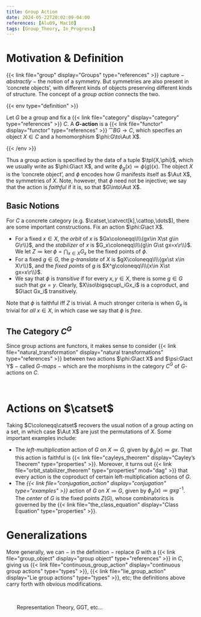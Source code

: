 ```yaml
---
title: Group Action
date: 2024-05-22T20:02:09-04:00
references: [Alu09, Mac10]
tags: [Group_Theory, In_Progress]
---
```


# Motivation & Definition

{{< link file="group" display="Groups" type="references" >}} capture $-$ *abstractly* $-$ the notion of a symmetry. But symmetries are also present in ‘concrete objects’, with different kinds of objects preserving different kinds of structure. The concept of a *group action* connects the two.

{{< env type="definition" >}}

Let $G$ be a group and fix a {{< link file="category" display="category" type="references" >}} $C$. A **$G$-action** is a {{< link file="functor" display="functor" type="references" >}} $\cat{B}G\to C$, which specifies an object $X\in C$ and a homomorphism $\phi:G\to\Aut X$.

{{< /env >}}

Thus a group action is specified by the data of a tuple $\tpl{X,\phi}$, which we usually write as $\phi:G\act X$, and write $\phi_g(x)\coloneqq\phi(g)(x)$. The object $X$ is the ‘concrete object’, and $\phi$ encodes how $G$ manifests itself as $\Aut X$, the symmetries of $X$. Note, however, that $\phi$ need not be injective; we say that the action is *faithful* if it is, so that $G\into\Aut X$.

<div class="space"></div>

## Basic Notions

For $C$ a concrete category (e.g. $\catset,\catvect[k],\cattop,\dots$), there are some important constructions. Fix an action $\phi:G\act X$.
* For a fixed $x\in X$, the *orbit* of $x$ is $Gx\coloneqq\l\\{gx\in X\st g\in G\r\\}$, and the *stabilizer* of $x$ is $G_x\coloneqq\l\\{g\in G\st gx=x\r\\}$. We let $Z\coloneqq\ker\phi=\bigcap_{x\in X}G_x$ be the fixed points of $\phi$.
* For a fixed $g\in G$, the *$g$-translate* of $X$ is $gX\coloneqq\l\\{gx\st x\in X\r\\}$, and the *fixed points* of $g$ is $X^g\coloneqq\l\\{x\in X\st gx=x\r\\}$.
* We say that $\phi$ is *transitive* if for every $x,y\in X$, there is some $g\in G$ such that $gx=y$. Clearly, $X\iso\bigsqcup\_iGx_i$ is a coproduct, and $G\act Gx_i$ transitively.

Note that $\phi$ is faithful iff $Z$ is trivial. A much stronger criteria is when $G_x$ is trivial for *all* $x\in X$, in which case we say that $\phi$ is *free*.

<div class="space"></div>

## The Category $C^G$

Since group actions are functors, it makes sense to consider {{< link file="natural_transformation" display="natural transformations" type="references" >}} between two actions $\phi:G\act X$ and $\psi:G\act Y$ $-$ called *$G$-maps* $-$ which are the morphisms in the category $C^G$ of $G$-actions on $C$.

<br>

# Actions on $\catset$

Taking $C\coloneqq\catset$ recovers the usual notion of a group acting on a set, in which case $\Aut X$ are just the permutations of $X$. Some important examples include:
* The *left-multiplication* action of $G$ on $X\coloneqq G$, given by $\phi_g(x)\coloneqq gx$. That this action is faithful is {{< link file="cayleys_theorem" display="Cayley’s Theorem" type="properties" >}}. Moreover, it turns out {{< link file="orbit_stabilizer_theorem" type="properties" mod="dag" >}} that every action is the coproduct of certain left-multiplication actions of $G$.
* The *{{< link file="conjugation_action" display="conjugation" type="examples" >}}* action of $G$ on $X\coloneqq G$, given by $\phi_g(x)\coloneqq gxg^{-1}$. The *center* of $G$ is the fixed points $Z(G)$, whose combinatorics is governed by the {{< link file="the_class_equation" display="Class Equation" type="properties" >}}.

# Generalizations

More generally, we can $-$ in the definition $-$ replace $G$ with a {{< link file="group_object" display="group object" type="references" >}} in $C$, giving us {{< link file="continuous_group_action" display="continuous group actions" type="types" >}}, {{< link file="lie_group_action" display="Lie group actions" type="types" >}}, etc; the definitions above carry forth with obvious modifications.

<br>

&emsp;&emsp;Representation Theory, GGT, etc...
